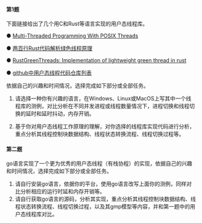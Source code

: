#### **第1题**

下面链接给出了几个用C和Rust等语言实现的用户态线程库。

● [Multi-Threaded Programming With POSIX Threads](http://www.csc.villanova.edu/~mdamian/threads/posixthreads.html)

● [两百行Rust代码解析绿色线程原理](https://zhuanlan.zhihu.com/p/100058478)

● [RustGreenThreads: Implementation of lightweight green thread in rust](https://github.com/niklabh/RustGreenThreads)

● [github中用户态线程代码仓库列表](https://github.com/topics/green-threads)

依据自己的兴趣和时间情况，选择完成如下部分或全部任务。

1. 请选择一种你有兴趣的语言，在Windows、Linux或MacOS上写其中一个线程库的测例，对比分析在不同并发进程或线程数量情况下，进程切换和线程切换的延时和延时抖动，内存开销。

2. 基于你对用户态线程工作原理的理解，对你选择的线程库实现代码进行分析，重点分析其线程控制块数据结构、线程状态转换流程、线程切换过程等。

#### **第二题**

go语言实现了一个更为优秀的用户态线程（有栈协程）的实现，依据自己的兴趣和时间情况，选择完成如下部分或全部任务。

1. 请自行安装go语言，依据你的平台，使用go语言改写上面你的测例，同样对比分析相应的运行时延和内存开销等。
2. 请自行获取go语言的源码，分析其实现，重点分析其线程控制块数据结构、线程状态转换流程、线程切换过程，以及其gmp模型等内容，并和第一题中的用户态线程库对比。
